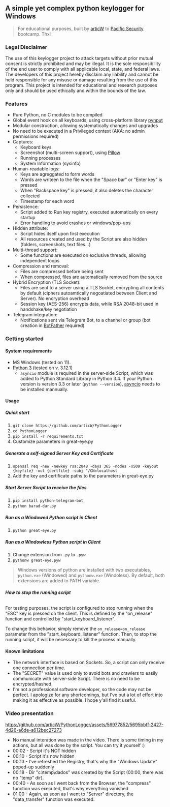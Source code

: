 ## A **simple yet complex** python keylogger for Windows 
>For educational purposes, built by [articW](https://github.com/articW) to [Pacific Security](https://site.pacificsec.com/en) bootcamp. Thx!

### Legal Disclaimer
The use of this keylogger project to attack targets without prior mutual consent is strictly prohibited and may be illegal. It is the sole responsibility of the end user to comply with all applicable local, state, and federal laws. The developers of this project hereby disclaim any liability and cannot be held responsible for any misuse or damage resulting from the use of this program. This project is intended for educational and research purposes only and should be used ethically and within the bounds of the law.

### Features
- Pure Python, no C modules to be compiled
- Global event hook on all keyboards, using cross-platform library [pynput](https://github.com/moses-palmer/pynput?tab=readme-ov-file)
- Modular construction, allowing systematically changes and upgrades
- No need to be executed in a Privileged context (AKA: no admin permissions required)
- Captures: 
    - Keyboard keys
    - Screenshot (multi-screen support), using [Pillow](https://github.com/python-pillow/Pillow)
    - Running processes
    - System Information (sysinfo)
- Human-readable logs:
    - Keys are agreggated to form words
    - Words are writeen to the file when the "Space bar" or "Enter key" is pressed
    - When "Backspace key" is pressed, it also deletes the character collected
    - Timestamp for each word
- Persistence:
    - Script added to Run key registry, executed automatically on every startup
    - Error handling to avoid crashes or windows/pop-ups
- Hidden attribute:
    - Script hides itself upon first execution
    - All resources created and used by the Script are also hidden (folders, screenshots, text files...)
- Multi-thread support:
    - Some functions are executed on exclusive threads, allowing independent loops
- Compression and removal: 
    - Files are compressed before being sent
    - When compressed, files are automatically removed from the source
- Hybrid Encryption (TLS Socket):
    - Files are sent to a server using a TLS Socket, encrypting all contents by default (ciphers autoamtically negoatiated between Client and Server). No encryption overhead
    - Session key (AES-256) encrypts data, while RSA 2048-bit used in handshake/key negotiation
- Telegram integration:
    - Notifications sent via Telegram Bot, to a channel or group (bot creation in [BotFather](https://telegram.me/BotFather) required)

### Getting started

#### System requirements
- MS Windows (tested on 11).
- [Python 3](https://www.python.org/downloads/) (tested on v. 3.12.1)
    - `asyncio` module is required in the server-side Script, which was added to Python Standard Library  in Python 3.4. If your Python version is version 3.3 or later (`python --version`), [asyncio](https://pypi.org/project/asyncio/) needs to be installed mannually. 

#### Usage

##### **Quick start**
1. `git clone https://github.com/articW/PythonLogger`
2. `cd PythonLogger`
3. `pip install -r requirements.txt`
4. Customize parameters in great-eye.py
##### **Generate a self-signed Server Key and Certificate**
1. `openssl req -new -newkey rsa:2048 -days 365 -nodes -x509 -keyout {keyfile} -out {certfile} -subj "/CN=localhost`
2. Add the key and certificate paths to the parameters in great-eye.py
##### **Start Server Script to receive the files**
1. `pip install python-telegram-bot`
2. `python barad-dur.py`
##### **Run as a Windowed Python script in Client**
1. `python great-eye.py`
##### **Run as a Windowless Python script in Client**
1. Change extension from `.py` to `.pyw`
2. `pythonw great-eye.pyw`
> Windows versions of python are installed with two executables, `python.exe` (Windowed) and `pythonw.exe` (Windoless). By default, both extensions are added to PATH variable. 

###### **How to stop the running script**
For testing purposes, the script is configured to stop running when the "ESC" key is pressed on the client. This is defined by the "on_release" function and controlled by "start_keyboard_listener".

To change this behavior, simply remove the `on_release=on_release` parameter from the "start_keyboard_listener" function. Then, to stop the running script, it will be necessary to kill the process manually.

#### Known limitations
- The network interface is based on Sockets. So, a script can only receive one connection per time. 
- The "SECRET" value is used only to avoid bots and crawlers to easily communicate with server-side Script. There is no need to be encrypted/hashed. 
- I'm not a professional software developer, so the code may not be perfect. I apologize for any shortcomings, but I've put a lot of effort into making it as effective as possible. I hope y'all find it useful.

### Video presentation
https://github.com/articW/PythonLogger/assets/56977852/5695bbff-2427-4d26-a6de-a612bec27273
- No manual interation was made in the video. There is some timing in my actions, but all was done by the script. You can try it yourself :)
- 00:02 - Script it's NOT hidden
- 00:10 - Script it's now hidden
- 00:13 - I've refreshed the Registry, that's why the "Windows Update" poped-up suddenly
- 00:18 - Dir "c:\temp\dados\" was created by the Script (00:00, there was no "temp" dir).
- 00:40 - As soon as I went back from the Browser, the "compress" function was executed, that's why everything vanished
- 01:00 - Again, as soon as I went to "Server" directory, the "data_transfer" function was executed. 
